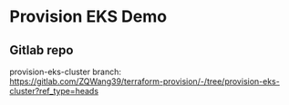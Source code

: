 # Provision EKS Demo
## Gitlab repo

provision-eks-cluster branch:</br>
https://gitlab.com/ZQWang39/terraform-provision/-/tree/provision-eks-cluster?ref_type=heads